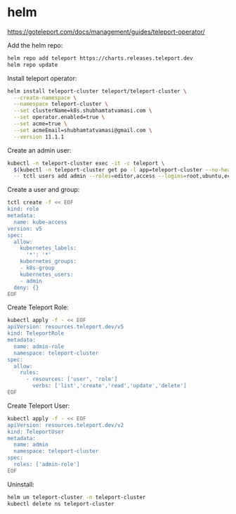 # helm

https://goteleport.com/docs/management/guides/teleport-operator/

Add the helm repo:
```bash
helm repo add teleport https://charts.releases.teleport.dev
helm repo update
```

Install teleport operator:
```bash
helm install teleport-cluster teleport/teleport-cluster \
  --create-namespace \
  --namespace teleport-cluster \
  --set clusterName=k8s.shubhamtatvamasi.com \
  --set operator.enabled=true \
  --set acme=true \
  --set acmeEmail=shubhamtatvamasi@gmail.com \
  --version 11.1.1
```

Create an admin user:
```bash
kubectl -n teleport-cluster exec -it -c teleport \
  $(kubectl -n teleport-cluster get po -l app=teleport-cluster --no-headers | awk '{print $1}') \
  -- tctl users add admin --roles=editor,access --logins=root,ubuntu,ec2-user
```

Create a user and group:
```bash
tctl create -f << EOF
kind: role
metadata:
  name: kube-access
version: v5
spec:
  allow:
    kubernetes_labels:
      '*': '*'
    kubernetes_groups:
    - k8s-group
    kubernetes_users:
    - admin
  deny: {}
EOF
```

Create Teleport Role:
```bash
kubectl apply -f - << EOF
apiVersion: resources.teleport.dev/v5
kind: TeleportRole
metadata:
  name: admin-role
  namespace: teleport-cluster
spec:
  allow:
    rules:
      - resources: ['user', 'role']
        verbs: ['list','create','read','update','delete']
EOF
```

Create Teleport User:
```bash
kubectl apply -f - << EOF
apiVersion: resources.teleport.dev/v2
kind: TeleportUser
metadata:
  name: admin
  namespace: teleport-cluster
spec:
  roles: ['admin-role']
EOF
```

Uninstall:
```bash
helm un teleport-cluster -n teleport-cluster
kubectl delete ns teleport-cluster
```
